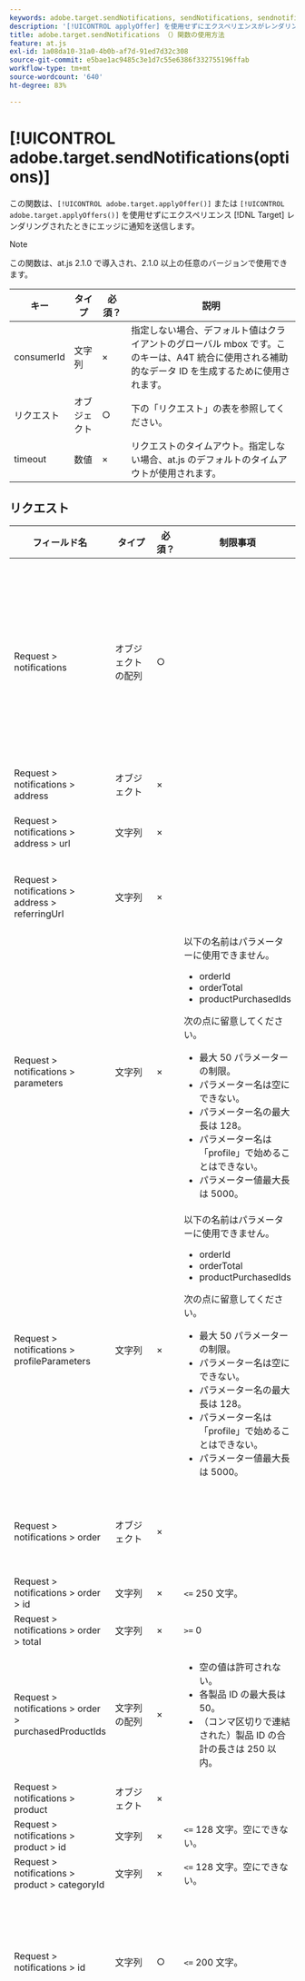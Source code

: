 ```yaml
---
keywords: adobe.target.sendNotifications, sendNotifications, sendnotifications, send notifications, notifications, at.js, functions, function, $9
description: '[!UICONTROL applyOffer] を使用せずにエクスペリエンスがレンダリングされた場合に、[!UICONTROL adobe.target.sendNotifications()] for at.js を使用して  [!DNL Target] edge に通知を送信します。 （at.js.2.1 以降）'
title: adobe.target.sendNotifications （）関数の使用方法
feature: at.js
exl-id: 1a08da10-31a0-4b0b-af7d-91ed7d32c308
source-git-commit: e5bae1ac9485c3e1d7c55e6386f332755196ffab
workflow-type: tm+mt
source-wordcount: '640'
ht-degree: 83%

---
```


# [!UICONTROL adobe.target.sendNotifications(options)]

この関数は、`[!UICONTROL adobe.target.applyOffer()]` または `[!UICONTROL adobe.target.applyOffers()]` を使用せずにエクスペリエンス [!DNL Target] レンダリングされたときにエッジに通知を送信します。

>[!NOTE]
>
>この関数は、at.js 2.1.0 で導入され、2.1.0 以上の任意のバージョンで使用できます。

| キー | タイプ | 必須？ | 説明 |
| --- | --- | --- | --- |
| consumerId | 文字列 | × | 指定しない場合、デフォルト値はクライアントのグローバル mbox です。このキーは、A4T 統合に使用される補助的なデータ ID を生成するために使用されます。 |
| リクエスト | オブジェクト | ○ | 下の「リクエスト」の表を参照してください。 |
| timeout | 数値 | × | リクエストのタイムアウト。指定しない場合、at.js のデフォルトのタイムアウトが使用されます。 |

## リクエスト

| フィールド名 | タイプ | 必須？ | 制限事項 | 説明 |
| --- | --- | --- | --- | --- |
| Request > notifications | オブジェクトの配列 | ○ |  | 表示されるコンテンツに対する通知、クリックされたセクター、訪問されたビューまたは mbox。 |
| Request > notifications > address | オブジェクト | × |  |  |
| Request > notifications > address > url | 文字列 | × |  | 通知の送信元の URL。 |
| Request > notifications > address > referringUrl | 文字列 | × |  | 通知の送信元のリファラル URL。 |
| Request > notifications > parameters | 文字列 | × | 以下の名前はパラメーターに使用できません。<ul><li>orderId</li><li>orderTotal</li><li>productPurchasedIds</li></ul>次の点に留意してください。<ul><li>最大 50 パラメーターの制限。</li><li>パラメーター名は空にできない。</li><li>パラメーター名の最大長は 128。</li><li>パラメーター名は「profile」で始めることはできない。</li><li>パラメーター値最大長は 5000。</li></ul> |  |
| Request > notifications > profileParameters | 文字列 | × | 以下の名前はパラメーターに使用できません。<ul><li>orderId</li><li>orderTotal</li><li>productPurchasedIds</li></ul>次の点に留意してください。<ul><li>最大 50 パラメーターの制限。</li><li>パラメーター名は空にできない。</li><li>パラメーター名の最大長は 128。</li><li>パラメーター名は「profile」で始めることはできない。</li><li>パラメーター値最大長は 5000。</li></ul> |  |
| Request > notifications > order | オブジェクト | × |  | 注文の詳細を説明するオブジェクト。 |
| Request > notifications > order > id | 文字列 | × | `<=` 250 文字。 | 注文 ID。 |
| Request > notifications > order > total | 文字列 | × | `>=` 0 | 合計注文額。 |
| Request > notifications > order > purchasedProductIds | 文字列の配列 | × | <ul><li>空の値は許可されない。</li><li>各製品 ID の最大長は 50。</li><li>（コンマ区切りで連結された）製品 ID の合計の長さは 250 以内。</li></ul> | 注文製品 ID。 |
| Request > notifications > product | オブジェクト | × |  |  |
| Request > notifications > product > id | 文字列 | × | `<=` 128 文字。空にできない。 | 製品 ID。 |
| Request > notifications > product > categoryId | 文字列 | × | `<=` 128 文字。空にできない。 | カテゴリ ID. |
| Request > notifications > id | 文字列 | ○ | `<=` 200 文字。 | 通知 ID は応答で返され、通知が正常に処理されたことを示す。 |
| Request > notifications > impressionId | 文字列 | × | `<= 128` 文字。 | インプレッション ID が、現在の通知を以前の通知とスティッチ（リンク）したり、リクエストを実行したりするのに使用される。それらの両方が一致する場合、2 番目以降のクエストはアクティビティまたはエクスペリエンスに新しいインプレッションを生成しません。 |
| Request > notifications > type | 文字列 | ○ | 「クリック」または「ディスプレイ」がサポートされています。 | 通知タイプ。 |
| Request > notifications > timestamp | 数値 `<int64>` | ○ |  | UNIX エポックから経過したミリ秒で示す通知のタイムスタンプ。 |
| Request > notifications > tokens | 文字列の配列 | ○ |  | 通知のタイプに基づく、表示されたコンテンツまたはクリックされたセクターのトークンのリスト。 |
| Request > notifications > mbox | オブジェクト | × |  | mbox の通知。 |
| Request > notifications > mbox > name | 文字列 | × | 空の値は許可されない。<p>許可される文字：この表の後のメモを参照してください。 | mbox 名。 |
| Request > notifications > mbox > state | 文字列 | × |  | mbox 状態トークン。 |
| Request > notifications > view | オブジェクト | × |  |  |
| Request > notifications > view > id | 整数 `<int64>` | × |  | ビュー ID。ビューがビュー API で作成された際にビューに割り当てられた ID。 |
| Request > notifications > view > name | 文字列 | × | `<= 128` 文字。 | ビューの名前。 |
| Request > notifications > view > key | 文字列 | × | `<=` 512 文字。 | ビューキー。API でビューに設定されたキー。 |
| Request > notifications > view > state | 文字列 | × |  | ビュー状態トークン。 |

**注意**：次の文字は `Request > notifications > mbox > name` では使用できません *使用できません*。

```
- '-, ./=`:;&!@#$%^&*()+|?~[]{}'
```

## プリフェッチされた mbox のレンダリング後の sendNotifications() 呼び出し

```javascript {line-numbers="true"}
function createTokens(options) {
  return options.map(e => e.eventToken);
}

function createNotification(mbox, type, tokens) {
  const id = 11111; // here we should use a random ID like UUID
  const timestamp = Date.now();
  const { name, state, parameters, profileParameters, order, product } = mbox;
  const result = {
    id,
    type,
    timestamp,
    parameters,
    profileParameters,
    order,
    product
  };

  result.mbox = { name, state };
  result.tokens = tokens;

  return result;
}

adobe.target.getOffers({
  request: {
    prefetch: {
      mboxes: [
        {
          index: 0,
          name: "a1-serverside-ab"
        }
      ]
    }
  }
})
.then(response => {
  const mboxes = response.prefetch.mboxes;
  const notifications = mboxes.map(mbox => {
    const type = "display";
    const tokens = createTokens(mbox.options);

    return createNotification(mbox, type, tokens);
  });
  
  adobe.target.sendNotifications({
    request: { notifications }
  });
})
```

>[!NOTE]
>
>[!DNL Adobe Analytics]、`[!UICONTROL getOffers()]` を prefetch のみおよび `[!UICONTROL sendNotifications()]` と共に使用している場合は、`[!UICONTROL sendNotifications()]` の実行後に [!DNL Analytics] リクエストを実行する必要があります。 この目的は、`[!UICONTROL sendNotifications()]` によって生成された SDID が、[!DNL Analytics] と [!DNL Target] に送信された SDID と一致することを確認することです。
